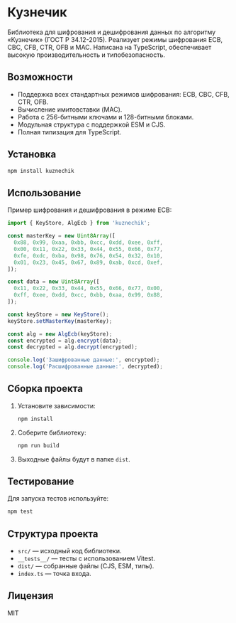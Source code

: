 # Кузнечик

Библиотека для шифрования и дешифрования данных по алгоритму «Кузнечик» (ГОСТ Р 34.12-2015). Реализует режимы шифрования ECB, CBC, CFB, CTR, OFB и MAC. Написана на TypeScript, обеспечивает высокую производительность и типобезопасность.

## Возможности
- Поддержка всех стандартных режимов шифрования: ECB, CBC, CFB, CTR, OFB.
- Вычисление имитовставки (MAC).
- Работа с 256-битными ключами и 128-битными блоками.
- Модульная структура с поддержкой ESM и CJS.
- Полная типизация для TypeScript.

## Установка
```bash
npm install kuznechik
```

## Использование
Пример шифрования и дешифрования в режиме ECB:

```ts
import { KeyStore, AlgEcb } from 'kuznechik';

const masterKey = new Uint8Array([
  0x88, 0x99, 0xaa, 0xbb, 0xcc, 0xdd, 0xee, 0xff,
  0x00, 0x11, 0x22, 0x33, 0x44, 0x55, 0x66, 0x77,
  0xfe, 0xdc, 0xba, 0x98, 0x76, 0x54, 0x32, 0x10,
  0x01, 0x23, 0x45, 0x67, 0x89, 0xab, 0xcd, 0xef,
]);

const data = new Uint8Array([
  0x11, 0x22, 0x33, 0x44, 0x55, 0x66, 0x77, 0x00,
  0xff, 0xee, 0xdd, 0xcc, 0xbb, 0xaa, 0x99, 0x88,
]);

const keyStore = new KeyStore();
keyStore.setMasterKey(masterKey);

const alg = new AlgEcb(keyStore);
const encrypted = alg.encrypt(data);
const decrypted = alg.decrypt(encrypted);

console.log('Зашифрованные данные:', encrypted);
console.log('Расшифрованные данные:', decrypted);
```

## Сборка проекта
1. Установите зависимости:
   ```bash
   npm install
   ```
2. Соберите библиотеку:
   ```bash
   npm run build
   ```
3. Выходные файлы будут в папке `dist`.

## Тестирование
Для запуска тестов используйте:
```bash
npm test
```

## Структура проекта
- `src/` — исходный код библиотеки.
- `__tests__/` — тесты с использованием Vitest.
- `dist/` — собранные файлы (CJS, ESM, типы).
- `index.ts` — точка входа.

## Лицензия
MIT
